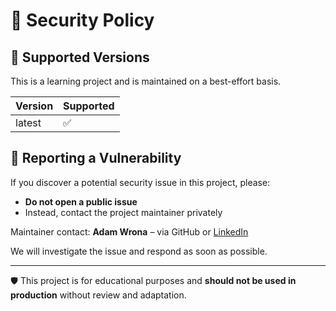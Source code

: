 # 🔐 Security Policy

## 📅 Supported Versions

This is a learning project and is maintained on a best-effort basis.

| Version | Supported          |
|---------|--------------------|
| latest  | ✅                 |

## 📣 Reporting a Vulnerability

If you discover a potential security issue in this project, please:

- **Do not open a public issue**
- Instead, contact the project maintainer privately

Maintainer contact:
**Adam Wrona** – via GitHub or [LinkedIn](https://www.linkedin.com/in/adam-wrona-111ba728b)

We will investigate the issue and respond as soon as possible.

---

🛡️ This project is for educational purposes and **should not be used in production** without review and adaptation.
